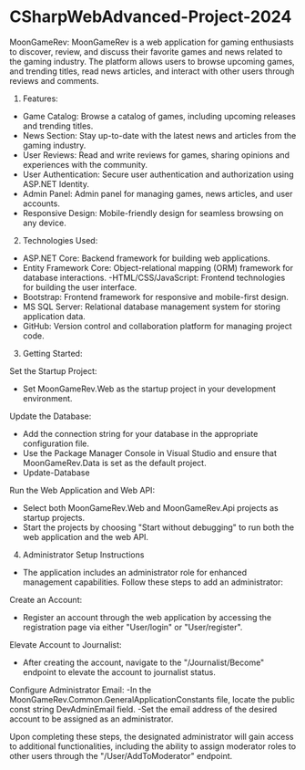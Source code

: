 # CSharpWebAdvanced-Project-2024

MoonGameRev: 
MoonGameRev is a web application for gaming enthusiasts to discover, review, and discuss their favorite games and news related to the gaming industry. The platform allows users to browse upcoming games, and trending titles, read news articles, and interact with other users through reviews and comments.

1. Features: 
- Game Catalog: Browse a catalog of games, including upcoming releases and trending titles.
- News Section: Stay up-to-date with the latest news and articles from the gaming industry.
- User Reviews: Read and write reviews for games, sharing opinions and experiences with the community.
- User Authentication: Secure user authentication and authorization using ASP.NET Identity.
- Admin Panel: Admin panel for managing games, news articles, and user accounts.
- Responsive Design: Mobile-friendly design for seamless browsing on any device.

2. Technologies Used:

- ASP.NET Core: Backend framework for building web applications.
- Entity Framework Core: Object-relational mapping (ORM) framework for database interactions.
-HTML/CSS/JavaScript: Frontend technologies for building the user interface.
- Bootstrap: Frontend framework for responsive and mobile-first design.
- MS SQL Server: Relational database management system for storing application data.
- GitHub: Version control and collaboration platform for managing project code.

3. Getting Started:

Set the Startup Project:
- Set MoonGameRev.Web as the startup project in your development environment.

Update the Database:
- Add the connection string for your database in the appropriate configuration file.
- Use the Package Manager Console in Visual Studio and ensure that MoonGameRev.Data is set as the default project.
- Update-Database

Run the Web Application and Web API:
- Select both MoonGameRev.Web and MoonGameRev.Api projects as startup projects.
- Start the projects by choosing "Start without debugging" to run both the web application and the web API.


4. Administrator Setup Instructions
- The application includes an administrator role for enhanced management capabilities. Follow these steps to add an administrator:

Create an Account:
- Register an account through the web application by accessing the registration page via either "User/login" or "User/register".
  
Elevate Account to Journalist:
- After creating the account, navigate to the "/Journalist/Become" endpoint to elevate the account to journalist status.
  
Configure Administrator Email:
-In the MoonGameRev.Common.GeneralApplicationConstants file, locate the public const string DevAdminEmail field.
-Set the email address of the desired account to be assigned as an administrator.

Upon completing these steps, the designated administrator will gain access to additional functionalities, including the ability to assign moderator roles to other users through the "/User/AddToModerator" endpoint.


  
